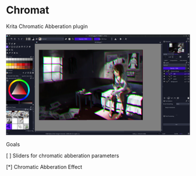 # Chromat

Krita Chromatic Abberation plugin

![](imgs/preview.png)

Goals 

[ ] Sliders for chromatic abberation parameters

[*] Chromatic Abberation Effect
